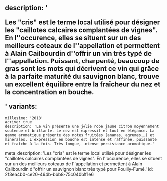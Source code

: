 description: '<p>Les "cris" est le terme local utilisé pour désigner les "caillotes calcaires complantées de vignes". En l''occurence, elles se situent sur un des meilleurs coteaux de l''appellation et permettent à Alain Cailbourdin d''offrir un vin très typé de l''appellation. Puissant, charpenté, beaucoup de gras sont les mots qui décrivent ce vin qui grâce à la parfaite maturité du sauvignon blanc, trouve un excellent équilibre entre la fraîcheur du nez et la concentration en bouche.</p>'
variants:
  -
    millesime: '2018'
    active: true
    description: 'Le vin présente une jolie robe jaune citron moyennement soutenue et brillante. Le nez est expressif et tout en élégance. La gamme aromatique présente des notes fruitées (ananas, agrumes,…) et minérales. L’expression en bouche est intense et raffinée, puissante et fraîche à la fois. Très longue, intense persistance aromatique.'
meta_description: 'Les "cris" est le terme local utilisé pour désigner les "caillotes calcaires complantées de vignes". En l''occurence, elles se situent sur un des meilleurs coteaux de l''appellation et permettent à Alain Cailbourdin d''offrir un sauvignon blanc très typé pour Pouilly-Fumé.'
id: 2f3ea4b0-ce20-464b-bbb8-75c040bff1e6
